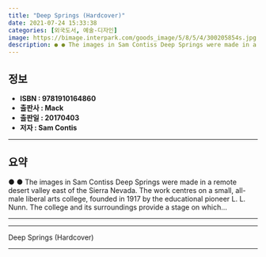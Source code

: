 ```yaml
---
title: "Deep Springs (Hardcover)"
date: 2021-07-24 15:33:38
categories: [외국도서, 예술-디자인]
image: https://bimage.interpark.com/goods_image/5/8/5/4/300205854s.jpg
description: ● ● The images in Sam Contiss Deep Springs were made in a remote desert valley east of the Sierra Nevada. The work centres on a small, all-male liberal arts c
---
```


## **정보**

- **ISBN : 9781910164860**
- **출판사 : Mack**
- **출판일 : 20170403**
- **저자 : Sam Contis**

------



## **요약**

●  ●  The images in Sam Contiss Deep Springs were made in a remote desert valley east of the Sierra Nevada. The work centres on a small, all-male liberal arts college, founded in 1917 by the educational pioneer L. L. Nunn. The college and its surroundings provide a stage on which... 

------



------


Deep Springs (Hardcover) 

------


